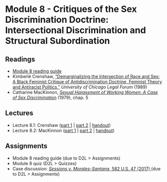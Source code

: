 # Module 8 - Critiques of the Sex Discrimination Doctrine: Intersectional Discrimination and Structural Subordination

## Readings

- [Module 8 reading guide](https://github.com/dingherself/phil-324/raw/main/reading-guides/08-reading-guide.docx)
- Kimberlé Crenshaw, [“Demarginalizing the Intersection of Race and Sex: A Black Feminist Critique of Antidiscrimination Doctrine, Feminist Theory and Antiracist Politics,”](https://chicagounbound.uchicago.edu/cgi/viewcontent.cgi?article=1052&context=uclf) *University of Chicago Legal Forum* (1989)
- Catharine MacKinnon, [*Sexual Harassment of Working Women: A Case of Sex Discrimination*](https://readcatharinemackinnon.files.wordpress.com/2020/12/sexual-harassment-of-working-women-catharine-a.-mackinnon.pdf) (1979), chap. 5

## Lectures

- Lecture 8.1: Crenshaw ([part 1](https://youtu.be/1hI8Y5Ws_AI) \| [part 2](https://youtu.be/MgdizBtUxzI) \| [handout](https://github.com/dingherself/phil-324/blob/main/handouts/08-crenshaw.md))
- Lecture 8.2: MacKinnon ([part 1](https://youtu.be/oAaxzeV0MZg) \| [part 2](https://youtu.be/nJ97Rnfu-ng) \| [handout](https://github.com/dingherself/phil-324/blob/main/handouts/08-mackinnon.md))

## Assignments

- Module 8 reading guide (due to D2L > Assignments)
- Module 8 quiz (D2L > Quizzes)
- Case discussion: [*Sessions v. Morales-Santana*, 582 U.S. 47 (2017) ](https://github.com/dingherself/phil-324/blob/main/case-discussions.md#gender-based-citizenship-requirements-modules-78) (due to D2L > Assignments)
